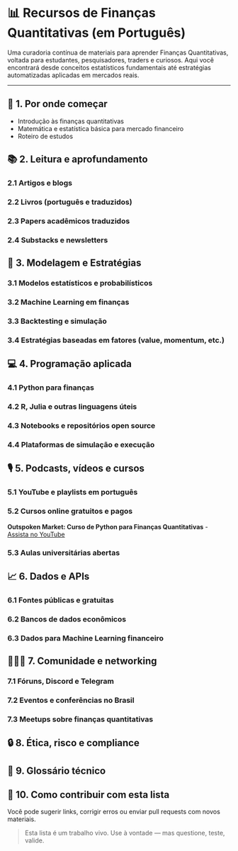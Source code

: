 # 📊 Recursos de Finanças Quantitativas (em Português)

Uma curadoria contínua de materiais para aprender Finanças Quantitativas, voltada para estudantes, pesquisadores, traders e curiosos. Aqui você encontrará desde conceitos estatísticos fundamentais até estratégias automatizadas aplicadas em mercados reais.

---

## 🧭 1. Por onde começar
- Introdução às finanças quantitativas
- Matemática e estatística básica para mercado financeiro
- Roteiro de estudos

## 📚 2. Leitura e aprofundamento

### 2.1 Artigos e blogs
### 2.2 Livros (português e traduzidos)
### 2.3 Papers acadêmicos traduzidos
### 2.4 Substacks e newsletters

## 🧠 3. Modelagem e Estratégias

### 3.1 Modelos estatísticos e probabilísticos
### 3.2 Machine Learning em finanças
### 3.3 Backtesting e simulação
### 3.4 Estratégias baseadas em fatores (value, momentum, etc.)

## 💻 4. Programação aplicada

### 4.1 Python para finanças
### 4.2 R, Julia e outras linguagens úteis
### 4.3 Notebooks e repositórios open source
### 4.4 Plataformas de simulação e execução

## 🎙️ 5. Podcasts, vídeos e cursos

### 5.1 YouTube e playlists em português
### 5.2 Cursos online gratuitos e pagos
**Outspoken Market: Curso de Python para Finanças Quantitativas** - [Assista no YouTube](https://www.youtube.com/watch?v=ejXPBwVyHTw&list=PLudZsmb7OiyCANQJ_hQ-9Y_ghqpeFMVMB)
### 5.3 Aulas universitárias abertas

## 📈 6. Dados e APIs

### 6.1 Fontes públicas e gratuitas
### 6.2 Bancos de dados econômicos
### 6.3 Dados para Machine Learning financeiro

## 🧑‍🤝‍🧑 7. Comunidade e networking

### 7.1 Fóruns, Discord e Telegram
### 7.2 Eventos e conferências no Brasil
### 7.3 Meetups sobre finanças quantitativas

## 🔒 8. Ética, risco e compliance

## 📘 9. Glossário técnico

## 🙌 10. Como contribuir com esta lista

Você pode sugerir links, corrigir erros ou enviar pull requests com novos materiais.

> Esta lista é um trabalho vivo. Use à vontade — mas questione, teste, valide.
